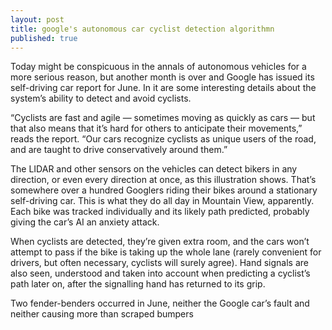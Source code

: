 ```yaml
---
layout: post
title: google's autonomous car cyclist detection algorithmn
published: true
---
```


Today might be conspicuous in the annals of autonomous vehicles for a more serious reason, but another month is over and Google has issued its self-driving car report for June. In it are some interesting details about the system’s ability to detect and avoid cyclists.

“Cyclists are fast and agile — sometimes moving as quickly as cars — but that also means that it’s hard for others to anticipate their movements,” reads the report. “Our cars recognize cyclists as unique users of the road, and are taught to drive conservatively around them.”

The LIDAR and other sensors on the vehicles can detect bikers in any direction, or even every direction at once, as this illustration shows.
That’s somewhere over a hundred Googlers riding their bikes around a stationary self-driving car. This is what they do all day in Mountain View, apparently. Each bike was tracked individually and its likely path predicted, probably giving the car’s AI an anxiety attack.


When cyclists are detected, they’re given extra room, and the cars won’t attempt to pass if the bike is taking up the whole lane (rarely convenient for drivers, but often necessary, cyclists will surely agree).
Hand signals are also seen, understood and taken into account when predicting a cyclist’s path later on, after the signalling hand has returned to its grip.

Two fender-benders occurred in June, neither the Google car’s fault and neither causing more than scraped bumpers